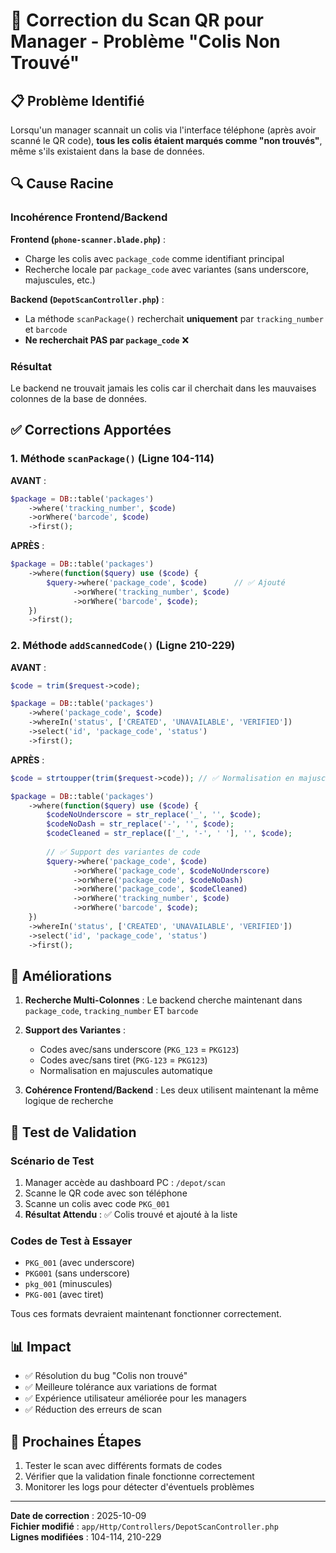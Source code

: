 # 🔧 Correction du Scan QR pour Manager - Problème "Colis Non Trouvé"

## 📋 Problème Identifié

Lorsqu'un manager scannait un colis via l'interface téléphone (après avoir scanné le QR code), **tous les colis étaient marqués comme "non trouvés"**, même s'ils existaient dans la base de données.

## 🔍 Cause Racine

### Incohérence Frontend/Backend

**Frontend (`phone-scanner.blade.php`)** :
- Charge les colis avec `package_code` comme identifiant principal
- Recherche locale par `package_code` avec variantes (sans underscore, majuscules, etc.)

**Backend (`DepotScanController.php`)** :
- La méthode `scanPackage()` recherchait **uniquement** par `tracking_number` et `barcode`
- **Ne recherchait PAS par `package_code`** ❌

### Résultat
Le backend ne trouvait jamais les colis car il cherchait dans les mauvaises colonnes de la base de données.

## ✅ Corrections Apportées

### 1. Méthode `scanPackage()` (Ligne 104-114)

**AVANT** :
```php
$package = DB::table('packages')
    ->where('tracking_number', $code)
    ->orWhere('barcode', $code)
    ->first();
```

**APRÈS** :
```php
$package = DB::table('packages')
    ->where(function($query) use ($code) {
        $query->where('package_code', $code)      // ✅ Ajouté
              ->orWhere('tracking_number', $code)
              ->orWhere('barcode', $code);
    })
    ->first();
```

### 2. Méthode `addScannedCode()` (Ligne 210-229)

**AVANT** :
```php
$code = trim($request->code);

$package = DB::table('packages')
    ->where('package_code', $code)
    ->whereIn('status', ['CREATED', 'UNAVAILABLE', 'VERIFIED'])
    ->select('id', 'package_code', 'status')
    ->first();
```

**APRÈS** :
```php
$code = strtoupper(trim($request->code)); // ✅ Normalisation en majuscules

$package = DB::table('packages')
    ->where(function($query) use ($code) {
        $codeNoUnderscore = str_replace('_', '', $code);
        $codeNoDash = str_replace('-', '', $code);
        $codeCleaned = str_replace(['_', '-', ' '], '', $code);
        
        // ✅ Support des variantes de code
        $query->where('package_code', $code)
              ->orWhere('package_code', $codeNoUnderscore)
              ->orWhere('package_code', $codeNoDash)
              ->orWhere('package_code', $codeCleaned)
              ->orWhere('tracking_number', $code)
              ->orWhere('barcode', $code);
    })
    ->whereIn('status', ['CREATED', 'UNAVAILABLE', 'VERIFIED'])
    ->select('id', 'package_code', 'status')
    ->first();
```

## 🎯 Améliorations

1. **Recherche Multi-Colonnes** : Le backend cherche maintenant dans `package_code`, `tracking_number` ET `barcode`

2. **Support des Variantes** : 
   - Codes avec/sans underscore (`PKG_123` = `PKG123`)
   - Codes avec/sans tiret (`PKG-123` = `PKG123`)
   - Normalisation en majuscules automatique

3. **Cohérence Frontend/Backend** : Les deux utilisent maintenant la même logique de recherche

## 🧪 Test de Validation

### Scénario de Test
1. Manager accède au dashboard PC : `/depot/scan`
2. Scanne le QR code avec son téléphone
3. Scanne un colis avec code `PKG_001`
4. **Résultat Attendu** : ✅ Colis trouvé et ajouté à la liste

### Codes de Test à Essayer
- `PKG_001` (avec underscore)
- `PKG001` (sans underscore)
- `pkg_001` (minuscules)
- `PKG-001` (avec tiret)

Tous ces formats devraient maintenant fonctionner correctement.

## 📊 Impact

- ✅ Résolution du bug "Colis non trouvé"
- ✅ Meilleure tolérance aux variations de format
- ✅ Expérience utilisateur améliorée pour les managers
- ✅ Réduction des erreurs de scan

## 🔄 Prochaines Étapes

1. Tester le scan avec différents formats de codes
2. Vérifier que la validation finale fonctionne correctement
3. Monitorer les logs pour détecter d'éventuels problèmes

---

**Date de correction** : 2025-10-09  
**Fichier modifié** : `app/Http/Controllers/DepotScanController.php`  
**Lignes modifiées** : 104-114, 210-229
